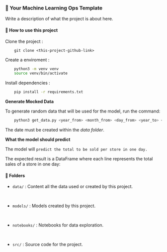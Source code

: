 ### 🤖 Your Machine Learning Ops Template

Write a description of what the project is about here.

#### 📌️ How to use this project

Clone the project :

```
    git clone <this-project-github-link>
```

Create a enviroment :

```bash
    python3 -m venv venv
    source venv/bin/activate
```

Install dependencies :

```bash
    pip install -r requirements.txt
```

**Generate Mocked Data**


To generate random data that will be used for the model, run the command:

```bash
    python3 get_data.py <year_from> <month_from> <day_from> <year_to> <month_to> <day_to>
```

The date must be created within the *data folder*.

**What the model should predict**

The model will `predict the total to be sold per store in one day.`

The expected result is a DataFrame where each line represents the total sales of a store in one day:


#### 📂️ Folders

* `data/` : Content all the data used or created by this project.
<br>

* `models/` : Models created by this project.
<br>

* `notebooks/` : Notebooks for data exploration. 
<br>

* `src/` : Source code for the project.